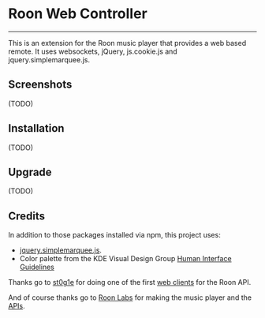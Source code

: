 # Roon Web Controller
---------------------------
This is an extension for the Roon music player that provides a web based remote.  It uses websockets, jQuery, js.cookie.js and jquery.simplemarquee.js.

## Screenshots
(TODO)

## Installation
(TODO)

## Upgrade
(TODO)

## Credits
In addition to those packages installed via npm, this project uses:
* [jquery.simplemarquee.js](https://github.com/IndigoUnited/jquery.simplemarquee).
* Color palette from the KDE Visual Design Group [Human Interface Guidelines](https://community.kde.org/KDE_Visual_Design_Group/HIG/Color)

Thanks go to [st0g1e](https://github.com/st0g1e) for doing one of the first [web clients](https://github.com/st0g1e/roon-extension-ws-player) for the Roon API.

And of course thanks go to [Roon Labs](https://roonlabs.com/) for making the music player and the [APIs](https://github.com/RoonLabs).
